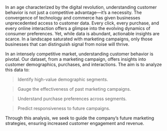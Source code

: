 In an age characterized by the digital revolution, understanding customer behavior is not just a competitive advantage—it’s a necessity. The convergence of technology and commerce has given businesses unprecedented access to customer data. Every click, every purchase, and every online interaction offers a glimpse into the evolving dynamics of consumer preferences. Yet, while data is abundant, actionable insights are scarce. In a landscape saturated with marketing campaigns, only those businesses that can distinguish signal from noise will thrive.

In an intensely competitive market, understanding customer behavior is pivotal. Our dataset, from a marketing campaign, offers insights into customer demographics, purchases, and interactions. The aim is to analyze this data to:

> Identify high-value demographic segments.

> Gauge the effectiveness of past marketing campaigns.

> Understand purchase preferences across segments.

> Predict responsiveness to future campaigns. 

Through this analysis, we seek to guide the company’s future marketing strategies, ensuring increased customer engagement and revenue.
